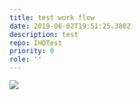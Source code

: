 ```yaml
---
title: test work flow
date: 2019-06-02T19:51:25.380Z
description: test
repo: IHOTest
priority: 0
role: ''
---
```

![](/assets/screenshot-2019-06-02-at-20.52.04.png)
